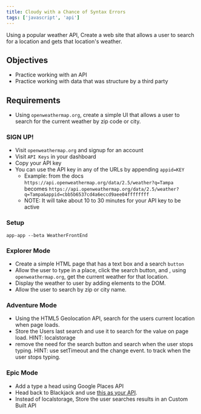 ```yaml
---
title: Cloudy with a Chance of Syntax Errors
tags: ['javascript', 'api']
---
```


Using a popular weather API, Create a web site that allows a user to search for
a location and gets that location's weather.

## Objectives

- Practice working with an API
- Practice working with data that was structure by a third party

## Requirements

- Using `openweathermap.org`, create a simple UI that allows a user to search
  for the current weather by zip code or city.

### SIGN UP!

- Visit `openweathermap.org` and signup for an account
- Visit `API Keys` in your dashboard
- Copy your API key
- You can use the API key in any of the URLs by appending `appid=KEY`
  - Example: from the docs
    `https://api.openweathermap.org/data/2.5/weather?q=Tampa` becomes
    `https://api.openweathermap.org/data/2.5/weather?q=Tampa&appid=cbb5b6537cd4a6eccd9aee04ffffffff`
  - NOTE: It will take about 10 to 30 minutes for your API key to be active

### Setup

```
app-app --beta WeatherFrontEnd
```

### Explorer Mode

- Create a simple HTML page that has a text box and a search `button`
- Allow the user to type in a place, click the search button, and , using
  `openweathermap.org`, get the current weather for that location.
- Display the weather to user by adding elements to the DOM.
- Allow the user to search by zip or city name.

### Adventure Mode

- Using the HTML5 Geolocation API, search for the users current location
  when page loads.
- Store the Users last search and use it to search for the value on page
  load. HINT: localstorage
- remove the need for the search button and search when the user stops
  typing. HINT: use setTimeout and the change event. to track when the user
  stops typing.

### Epic Mode

- Add a type a head using Google Places API
- Head back to Blackjack and use
  [this as your API](https://deckofcardsapi.com/).
- Instead of localstorage, Store the user searches results in an Custom
  Built API
